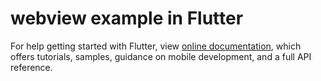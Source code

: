 # webview example in Flutter 

For help getting started with Flutter, view 
[online documentation](https://flutter.io/docs), which offers tutorials, 
samples, guidance on mobile development, and a full API reference.
